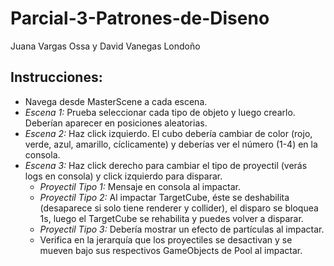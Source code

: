 # Parcial-3-Patrones-de-Diseno

Juana Vargas Ossa y David Vanegas Londoño

## Instrucciones:

 - Navega desde MasterScene a cada escena.
 - *Escena 1:* Prueba seleccionar cada tipo de objeto y luego crearlo. Deberían aparecer en posiciones aleatorias.
 - *Escena 2:* Haz click izquierdo. El cubo debería cambiar de color (rojo, verde, azul, amarillo, cíclicamente) y deberías ver el número (1-4) en la consola.
 - *Escena 3:* Haz click derecho para cambiar el tipo de proyectil (verás logs en consola) y click izquierdo para disparar.
   + *Proyectil Tipo 1:* Mensaje en consola al impactar.
   + *Proyectil Tipo 2:* Al impactar TargetCube, éste se deshabilita (desaparece si solo tiene renderer y collider), el disparo se bloquea 1s, luego el TargetCube se rehabilita y puedes volver a disparar.
   + *Proyectil Tipo 3:* Debería mostrar un efecto de partículas al impactar.
   + Verifica en la jerarquía que los proyectiles se desactivan y se mueven bajo sus respectivos GameObjects de Pool al impactar.
